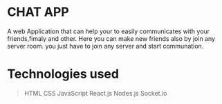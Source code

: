 
# CHAT APP

A web Application that can help your to easily communicates with your friends,fimaly and other. Here you can make new friends also by join any server room. you just have to join any server and start communation.

# Technologies used 

> HTML
> CSS
> JavaScript
> React.js
> Nodes.js
> Socket.io
